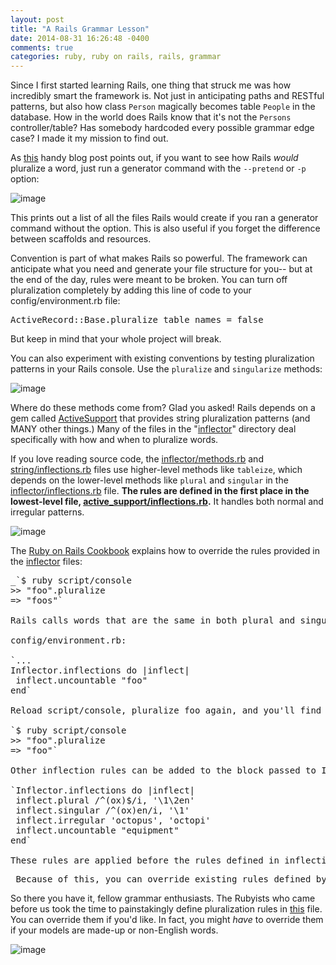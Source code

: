 ```yaml
---
layout: post
title: "A Rails Grammar Lesson"
date: 2014-08-31 16:26:48 -0400
comments: true
categories: ruby, ruby on rails, rails, grammar
---
```


Since I first started learning Rails, one thing that struck me was how incredibly smart the framework is. Not just in anticipating paths and RESTful patterns, but also how class `Person` magically becomes table `People` in the database. How in the world does Rails know that it's not the `Persons` controller/table? Has somebody hardcoded every possible grammar edge case? I made it my mission to find out. 

As [this](http://underpop.free.fr/r/ruby-on-rails/cookbook/I_0596527314_CHP_2_SECT_6.html) handy blog post points out, if you want to see how Rails _would_ pluralize a word, just run a generator command with the `--pretend` or `-p` option:

![image](https://31.media.tumblr.com/5de321ac423d0c7b39be8bacf15dcce6/tumblr_inline_n9icpdrYV71si9gc8.png)

This prints out a list of all the files Rails would create if you ran a generator command without the option. This is also useful if you forget the difference between scaffolds and resources.

Convention is part of what makes Rails so powerful. The framework can anticipate what you need and generate your file structure for you-- but at the end of the day, rules were meant to be broken. You can turn off pluralization completely by adding this line of code to your config/environment.rb file:

<pre>ActiveRecord::Base.pluralize_table_names = false</pre>

But keep in mind that your whole project will break.

You can also experiment with existing conventions by testing pluralization patterns in your Rails console. Use the `pluralize` and `singularize` methods:

![image](https://31.media.tumblr.com/ecd1066dfe6cc67eaeb37f1396053f36/tumblr_inline_n9idb92Vff1si9gc8.png)

Where do these methods come from? Glad you asked! Rails depends on a gem called [ActiveSupport](http://api.rubyonrails.org/) that provides string pluralization patterns (and MANY other things.) Many of the files in the "[inflector](http://api.rubyonrails.org/classes/ActiveSupport/Inflector.html)" directory deal specifically with how and when to pluralize words.

If you love reading source code, the [inflector/methods.rb](https://github.com/rails/rails/blob/36019329b015e570a58d9f34027c6e73edc36b77/activesupport/lib/active_support/inflector/methods.rb) and [string/inflections.rb](https://github.com/rails/rails/blob/aa0e1fac3e2988710f799795eaae2a06202540c6/activesupport/lib/active_support/core_ext/string/inflections.rb) files use higher-level methods like `tableize`, which depends on the lower-level methods like `plural` and `singular` in the [inflector/inflections.rb](https://github.com/rails/rails/blob/efff6c1fd4b9e2e4c9f705a45879373cb34a5b0e/activesupport/lib/active_support/inflector/inflections.rb) file. **The rules are defined in the first place in the lowest-level file, [active_support/inflections.rb](https://github.com/rails/rails/blob/92f567ab30f240a1de152061a6eee76ca6c4da86/activesupport/lib/active_support/inflections.rb).** It handles both normal and irregular patterns.

![image](https://31.media.tumblr.com/d04b350306707a1627bb69594ee39adc/tumblr_inline_n9if77EKRY1si9gc8.jpg)

The [Ruby on Rails Cookbook](http://underpop.free.fr/r/ruby-on-rails/cookbook/I_0596527314_CHP_2_SECT_6.html) explains how to override the rules provided in the [inflector](http://api.rubyonrails.org/classes/ActiveSupport/Inflector.html) files:

<pre>_`$ ruby script/console
>> "foo".pluralize
=> "foos"`

Rails calls words that are the same in both plural and singular form uncountable. To add the word foo to a list of all uncountable words, add the following to the bottom of environment.rb:

config/environment.rb:

`...
Inflector.inflections do |inflect|
 inflect.uncountable "foo"
end`

Reload script/console, pluralize foo again, and you'll find that your new inflection rule has been correctly applied.

`$ ruby script/console
>> "foo".pluralize
=> "foo"`

Other inflection rules can be added to the block passed to Inflector.inflections. Here are a few examples:

`Inflector.inflections do |inflect|
 inflect.plural /^(ox)$/i, '\1\2en'
 inflect.singular /^(ox)en/i, '\1'
 inflect.irregular 'octopus', 'octopi'
 inflect.uncountable "equipment"
end`

These rules are applied before the rules defined in inflections.rb. _</pre>
<pre>_Because of this, you can override existing rules defined by the framework._</pre>

So there you have it, fellow grammar enthusiasts. The Rubyists who came before us took the time to painstakingly define pluralization rules in [this](https://github.com/rails/rails/blob/92f567ab30f240a1de152061a6eee76ca6c4da86/activesupport/lib/active_support/inflections.rb) file. You can override them if you'd like. In fact, you might _have_ to override them if your models are made-up or non-English words.

![image](https://31.media.tumblr.com/bbe7cd18619444794e45c490042d8cce/tumblr_inline_n9ifetNwqO1si9gc8.png)